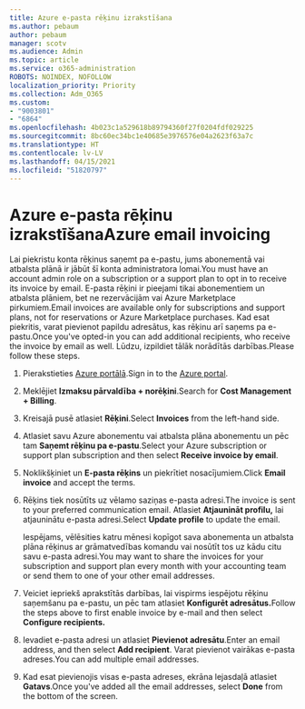 ```yaml
---
title: Azure e-pasta rēķinu izrakstīšana
ms.author: pebaum
author: pebaum
manager: scotv
ms.audience: Admin
ms.topic: article
ms.service: o365-administration
ROBOTS: NOINDEX, NOFOLLOW
localization_priority: Priority
ms.collection: Adm_O365
ms.custom:
- "9003801"
- "6864"
ms.openlocfilehash: 4b023c1a529618b89794360f27f0204fdf029225
ms.sourcegitcommit: 8bc60ec34bc1e40685e3976576e04a2623f63a7c
ms.translationtype: HT
ms.contentlocale: lv-LV
ms.lasthandoff: 04/15/2021
ms.locfileid: "51820797"
---
```

# <a name="azure-email-invoicing"></a><span data-ttu-id="f72a7-102">Azure e-pasta rēķinu izrakstīšana</span><span class="sxs-lookup"><span data-stu-id="f72a7-102">Azure email invoicing</span></span>

<span data-ttu-id="f72a7-103">Lai piekristu konta rēķinus saņemt pa e-pastu, jums abonementā vai atbalsta plānā ir jābūt šī konta administratora lomai.</span><span class="sxs-lookup"><span data-stu-id="f72a7-103">You must have an account admin role on a subscription or a support plan to opt in to receive its invoice by email.</span></span> <span data-ttu-id="f72a7-104">E-pasta rēķini ir pieejami tikai abonementiem un atbalsta plāniem, bet ne rezervācijām vai Azure Marketplace pirkumiem.</span><span class="sxs-lookup"><span data-stu-id="f72a7-104">Email invoices are available only for subscriptions and support plans, not for reservations or Azure Marketplace purchases.</span></span> <span data-ttu-id="f72a7-105">Kad esat piekritis, varat pievienot papildu adresātus, kas rēķinu arī saņems pa e-pastu.</span><span class="sxs-lookup"><span data-stu-id="f72a7-105">Once you've opted-in you can add additional recipients, who receive the invoice by email as well.</span></span> <span data-ttu-id="f72a7-106">Lūdzu, izpildiet tālāk norādītās darbības.</span><span class="sxs-lookup"><span data-stu-id="f72a7-106">Please follow these steps.</span></span>

1. <span data-ttu-id="f72a7-107">Pierakstieties [Azure portālā](https://portal.azure.com/).</span><span class="sxs-lookup"><span data-stu-id="f72a7-107">Sign in to the [Azure portal](https://portal.azure.com/).</span></span>
2. <span data-ttu-id="f72a7-108">Meklējiet **Izmaksu pārvaldība + norēķini**.</span><span class="sxs-lookup"><span data-stu-id="f72a7-108">Search for **Cost Management + Billing**.</span></span>
3. <span data-ttu-id="f72a7-109">Kreisajā pusē atlasiet **Rēķini**.</span><span class="sxs-lookup"><span data-stu-id="f72a7-109">Select **Invoices** from the left-hand side.</span></span>
4. <span data-ttu-id="f72a7-110">Atlasiet savu Azure abonementu vai atbalsta plāna abonementu un pēc tam **Saņemt rēķinu pa e-pastu**.</span><span class="sxs-lookup"><span data-stu-id="f72a7-110">Select your Azure subscription or support plan subscription and then select **Receive invoice by email**.</span></span>
5. <span data-ttu-id="f72a7-111">Noklikšķiniet un **E-pasta rēķins** un piekrītiet nosacījumiem.</span><span class="sxs-lookup"><span data-stu-id="f72a7-111">Click **Email invoice** and accept the terms.</span></span>
6. <span data-ttu-id="f72a7-112">Rēķins tiek nosūtīts uz vēlamo saziņas e-pasta adresi.</span><span class="sxs-lookup"><span data-stu-id="f72a7-112">The invoice is sent to your preferred communication email.</span></span> <span data-ttu-id="f72a7-113">Atlasiet **Atjaunināt profilu,** lai atjauninātu e-pasta adresi.</span><span class="sxs-lookup"><span data-stu-id="f72a7-113">Select **Update profile** to update the email.</span></span>  

    <span data-ttu-id="f72a7-114">Iespējams, vēlēsities katru mēnesi kopīgot sava abonementa un atbalsta plāna rēķinus ar grāmatvedības komandu vai nosūtīt tos uz kādu citu savu e-pasta adresi.</span><span class="sxs-lookup"><span data-stu-id="f72a7-114">You may want to share the invoices for your subscription and support plan every month with your accounting team or send them to one of your other email addresses.</span></span>  

7. <span data-ttu-id="f72a7-115">Veiciet iepriekš aprakstītās darbības, lai vispirms iespējotu rēķinu saņemšanu pa e-pastu, un pēc tam atlasiet **Konfigurēt adresātus.**</span><span class="sxs-lookup"><span data-stu-id="f72a7-115">Follow the steps above to first enable invoice by e-mail and then select  **Configure recipients.**</span></span>
8. <span data-ttu-id="f72a7-116">Ievadiet e-pasta adresi un atlasiet **Pievienot adresātu**.</span><span class="sxs-lookup"><span data-stu-id="f72a7-116">Enter an email address, and then select **Add recipient**.</span></span> <span data-ttu-id="f72a7-117">Varat pievienot vairākas e-pasta adreses.</span><span class="sxs-lookup"><span data-stu-id="f72a7-117">You can add multiple email addresses.</span></span>
9. <span data-ttu-id="f72a7-118">Kad esat pievienojis visas e-pasta adreses, ekrāna lejasdaļā atlasiet **Gatavs**.</span><span class="sxs-lookup"><span data-stu-id="f72a7-118">Once you've added all the email addresses, select **Done** from the bottom of the screen.</span></span>
